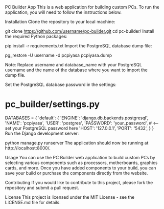 PC Builder App
This is a web application for building custom PCs. To run the application, you will need to follow the instructions below.

Installation
Clone the repository to your local machine:


git clone https://github.com/username/pc-builder.git
cd pc-builder/
Install the required Python packages:


pip install -r requirements.txt
Import the PostgreSQL database dump file:

pg_restore -U username -d pcpiyasa pcpiyasa.dump

Note: Replace username and database_name with your PostgreSQL username and the name of the database where you want to import the dump file.

Set the PostgreSQL database password in the settings:


# pc_builder/settings.py

DATABASES = {
    'default': {
        'ENGINE': 'django.db.backends.postgresql',
        'NAME': 'pcpiyasa',
        'USER': 'postgres',
        'PASSWORD': 'your_password',  # <-- set your PostgreSQL password here
        'HOST': '127.0.0.1',
        'PORT': '5432',
    }
}
Run the Django development server:


python manage.py runserver
The application should now be running at http://localhost:8000/.

Usage
You can use the PC Builder web application to build custom PCs by selecting various components such as processors, motherboards, graphics cards, and more. Once you have added components to your build, you can save your build or purchase the components directly from the website.

Contributing
If you would like to contribute to this project, please fork the repository and submit a pull request.

License
This project is licensed under the MIT License - see the LICENSE.md file for details.
